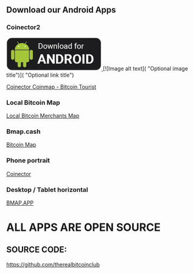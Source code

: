 ## Download our Android Apps

### Coinector2

<a href="https://github.com/theRealBitcoinClub/flutter_coinector/releases/download/public/app-release.apk" title="Android APK Download">
  <img alt="Android APK Download"
       title="Android APK Download"
       src="https://github.com/theRealBitcoinClub/therealbitcoinclub.github.io/raw/6460d5061b098532b4f81751c0a039b7a6926708/android-apk-download.png"
  />
</a>
[![Image alt text](<https://user-images.githubusercontent.com/30203863/71215319-517d2a80-22af-11ea-9ca8-206a2162c1cb.png> "Optional image title")](<https://octodex.github.com/> "Optional link title")

[Coinector Coinmap - Bitcoin Tourist](https://play.google.com/store/apps/details?id=cash.bitcoinmap.coinector)

### Local Bitcoin Map

[Local Bitcoin Merchants Map](https://play.google.com/store/apps/details?id=club.therealbitcoin.bchmap)

### Bmap.cash

[Bitcoin Map](http://bitcoinmap.cash)

### Phone portrait

[Coinector](http://coinector.app) 

### Desktop / Tablet horizontal

[BMAP.APP](http://bmap.app)

# ALL APPS ARE OPEN SOURCE
## SOURCE CODE:
https://github.com/therealbitcoinclub
